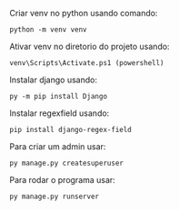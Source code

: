Criar venv no python usando comando:
```
python -m venv venv

```
Ativar venv no diretorio do projeto usando:
```
venv\Scripts\Activate.ps1 (powershell)
```
Instalar django usando:
```
py -m pip install Django
```
Instalar regexfield usando:
```
pip install django-regex-field
```
Para criar um admin usar:
```
py manage.py createsuperuser
```
Para rodar o programa usar:
```
py manage.py runserver
```


